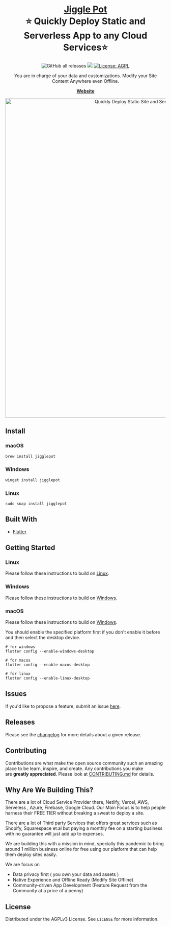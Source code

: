 <h1 align="center" style="border-bottom: none">
    <b>
        <a href="https://jigglepot.com">Jiggle Pot</a><br>
    </b>
    ⭐️ Quickly Deploy Static and Serverless App to any Cloud Services⭐️ <br>
</h1>


<p align="center">
<a href="https://github.com/goldcoders/jigglepot/releases"></a><img alt="GitHub all releases" src="https://img.shields.io/github/downloads/goldcoders/jigglepot/total?label=downloads&logo=github&logoColor=deeppink"></a>
<a href="https://github.com/goldcoders/jigglepot"><img src="https://img.shields.io/github/forks/goldcoders/jigglepot.svg"></a>
<a href="https://opensource.org/licenses/AGPL-3.0"><img src="https://img.shields.io/badge/license-AGPL-purple.svg" alt="License: AGPL"></a>

</p>



<p align="center">
You are in charge of your data and customizations. Modify your Site Content Anywhere even Offline.
</p>


<p align="center">
    <a href="http://jigglepot.com"><b>Website</b></a>
</p>

<p align="center"><img src="https://github.com/goldcoders/jigglepot/blob/main/assets/images/dashboard.png" alt="Quickly Deploy Static Site and Serverless App to Any Cloud Services" width="1000px" /></p>

## Install

### macOS

```sh
brew install jigglepot
```

### Windows

```sh
winget install jigglepot
```
### Linux

```shell
sudo snap install jigglepot
```


## Built With

* [Flutter](https://flutter.dev/)


## Getting Started

### Linux
Please follow these instructions to build on [Linux](doc/build_on_linux.md).

### Windows
Please follow these instructions to build on [Windows](doc/build_on_windows.md).

### macOS

Please follow these instructions to build on [Windows](doc/build_on_macos.md).

You should enable the specified platform first if you don't enable it before and then select the desktop device.

```shell
# for windows
flutter config --enable-windows-desktop

# for macos
flutter config --enable-macos-desktop

# for linux
flutter config --enable-linux-desktop
```

## Issues

If you'd like to propose a feature, submit an issue [here](https://github.com/goldcoders/jigglepot/issues).

## **Releases**

Please see the [changelog](https://github.co/releases) for more details about a given release.

## Contributing

Contributions are what make the open source community such an amazing place to be learn, inspire, and create. Any contributions you make are **greatly appreciated**. Please look at [CONTRIBUTING.md](https://github.com/goldcoders/jigglepot/blob/main/CONTRIBUTING.md) for details.

## Why Are We Building This?

There are a lot of Cloud Service Provider there, Netlify, Vercel, AWS, Serveless , Azure, Firebase, Google Cloud. Our Main Focus is to help people harness their FREE TIER without breaking a sweat to deploy a site.

There are a lot of Third party Services that offers great services such as Shopify, Squarespace et.al but paying a monthly fee on a starting business with no guarantee will just add up to expenses.

We are building this with a mission in mind, specially this pandemic to bring around 1 million business online for free using our platform that can help them deploy sites easily.

We are focus on

- Data privacy first ( you own your data and assets )
- Native Experience and Offline Ready (Modify Site Offline)
- Community-driven App Development (Feature Request from the Community at a price of a penny)

## License

Distributed under the AGPLv3 License. See `LICENSE` for more information.

